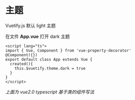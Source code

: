 # 主题
Vuetify.js 默认 light 主题

在文件 <strong>App.vue</strong> 打开 dark 主题



```vue
<script lang="ts">
import { Vue, Component } from 'vue-property-decorator'
@Component({})
export default class App extends Vue {
  created(){
    this.$vuetify.theme.dark = true
  }
}
</script>
```
<i>上面为 vue2.0 typescript 基于类的组件写法</i>
